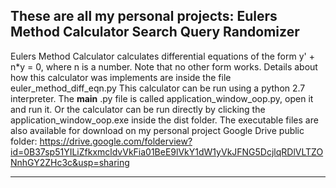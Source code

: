 These are all my personal projects:
Eulers Method Calculator
Search Query Randomizer
------------------------

Eulers Method Calculator calculates differential equations of the form y' + n*y = 0, where n is a number. Note that no other form works. Details about how this calculator was implements are inside the file euler_method_diff_eqn.py
This calculator can be run using a python 2.7 interpreter. The __main__ .py file is called application_window_oop.py, open it and run it. 
Or the calculator can be run directly by clicking the application_window_oop.exe inside the dist folder.
The executable files are also available for download on my personal project Google Drive public folder:
https://drive.google.com/folderview?id=0B37sp51YILiZfkxmcldvVkFia01BeE9lVkY1dW1yVkJFNG5DcjlqRDlVLTZONnhGY2ZHc3c&usp=sharing

------------------------
